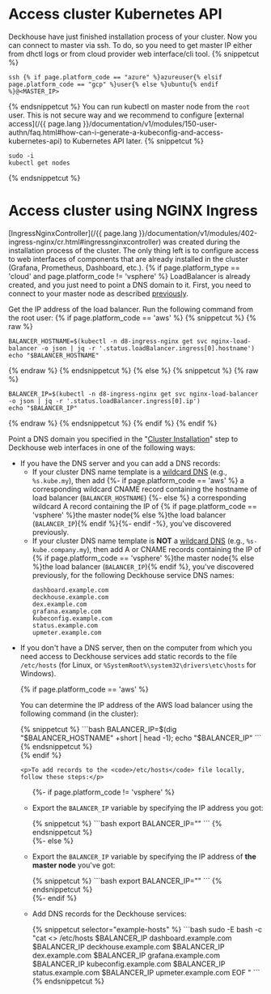 <script type="text/javascript" src='{{ assets["getting-started.js"].digest_path }}'></script>
<script type="text/javascript" src='{{ assets["getting-started-access.js"].digest_path }}'></script>

# Access cluster Kubernetes API
Deckhouse have just finished installation process of your cluster. Now you can connect to master via ssh.
To do, so you need to get master IP either from dhctl logs or from cloud provider web interface/cli tool.
{% snippetcut %}
```shell
ssh {% if page.platform_code == "azure" %}azureuser{% elsif page.platform_code == "gcp" %}user{% else %}ubuntu{% endif %}@<MASTER_IP>
```
{% endsnippetcut %}
You can run kubectl on master node from the `root` user. This is not secure way and we recommend to configure [external access](/{{ page.lang }}/documentation/v1/modules/150-user-authn/faq.html#how-can-i-generate-a-kubeconfig-and-access-kubernetes-api) to Kubernetes API later.
{% snippetcut %}
```shell
sudo -i
kubectl get nodes
```
{% endsnippetcut %}

# Access cluster using NGINX Ingress
[IngressNginxController](/{{ page.lang }}/documentation/v1/modules/402-ingress-nginx/cr.html#ingressnginxcontroller) was created during the installation process of the cluster.
The only thing left is to configure access to web interfaces of components that are already installed in the cluster (Grafana, Prometheus, Dashboard, etc.).
{% if page.platform_type == 'cloud' and page.platform_code != 'vsphere' %}
LoadBalancer is already created, and you just need to point a DNS domain to it.
First, you need to connect to your master node as described [previously](#access-cluster-kubernetes-api).

Get the IP address of the load balancer. Run the following command from the root user:
{% if page.platform_code == 'aws' %}
{% snippetcut %}
{% raw %}
```shell
BALANCER_HOSTNAME=$(kubectl -n d8-ingress-nginx get svc nginx-load-balancer -o json | jq -r '.status.loadBalancer.ingress[0].hostname')
echo "$BALANCER_HOSTNAME"
```
{% endraw %}
{% endsnippetcut %}
{% else %}
{% snippetcut %}
{% raw %}
```shell
BALANCER_IP=$(kubectl -n d8-ingress-nginx get svc nginx-load-balancer -o json | jq -r '.status.loadBalancer.ingress[0].ip')
echo "$BALANCER_IP"
```
{% endraw %}
{% endsnippetcut %}
{% endif %}
{% endif %}

Point a DNS domain you specified in the "[Cluster Installation](./step3.html)" step to Deckhouse web interfaces in one of the following ways:
<ul>
  <li>If you have the DNS server and you can add a DNS records:
    <ul>
      <li>If your cluster DNS name template is a <a href="https://en.wikipedia.org/wiki/Wildcard_DNS_record">wildcard
        DNS</a> (e.g., <code>%s.kube.my</code>), then add
        {%- if page.platform_code == 'aws' %} a corresponding wildcard CNAME record containing the hostname of load
        balancer (<code>BALANCER_HOSTNAME</code>)
        {%- else %} a corresponding wildcard A record containing the IP of {% if page.platform_code == 'vsphere' %}the master node{% else %}the load balancer (<code>BALANCER_IP</code>){% endif %}{%-
        endif -%}, you've discovered previously.
      </li>
      <li>If your cluster DNS name template is <strong>NOT</strong> a <a
              href="https://en.wikipedia.org/wiki/Wildcard_DNS_record">wildcard DNS</a> (e.g., <code>%s-kube.company.my</code>),
        then add A or CNAME records containing the IP of {% if page.platform_code == 'vsphere' %}the master node{% else %}the load balancer (<code>BALANCER_IP</code>){% endif %}, you've discovered
        previously, for the following Deckhouse service DNS names:
        <div class="highlight">
<pre class="highlight">
<code example-hosts>dashboard.example.com
deckhouse.example.com
dex.example.com
grafana.example.com
kubeconfig.example.com
status.example.com
upmeter.example.com</code>
</pre>
      </div>
    </li>
  </ul>
</li>
  <li><p>If you don't have a DNS server, then on the computer from which you need access to Deckhouse services add static records to the file <code>/etc/hosts</code> (for Linux, or <code>%SystemRoot%\system32\drivers\etc\hosts</code> for Windows).</p>
{% if page.platform_code == 'aws' %}
    <p>You can determine the IP address of the AWS load balancer using the following command (in the cluster):</p>

<div markdown="1">
{% snippetcut %}
```bash
BALANCER_IP=$(dig "$BALANCER_HOSTNAME" +short | head -1); echo "$BALANCER_IP"
```
{% endsnippetcut %}
</div>
{% endif %}

    <p>To add records to the <code>/etc/hosts</code> file locally, follow these steps:</p>

  <ul>
{%- if page.platform_code != 'vsphere' %}
    <li><p>Export the <code>BALANCER_IP</code> variable by specifying the IP address you got:</p>
{% snippetcut %}
```bash
export BALANCER_IP="<PUT_BALANCER_IP_HERE>"
```
{% endsnippetcut %}
    </li>
{%- else %}
    <li><p>Export the <code>BALANCER_IP</code> variable by specifying the IP address of <strong>the master node</strong> you've got:</p>
{% snippetcut %}
```bash
export BALANCER_IP="<MASTER_IP>"
```
{% endsnippetcut %}
    </li>
{%- endif %}
  <li><p>Add DNS records for the Deckhouse services:</p>
{% snippetcut selector="example-hosts" %}
```bash
sudo -E bash -c "cat <<EOF >> /etc/hosts
$BALANCER_IP dashboard.example.com
$BALANCER_IP deckhouse.example.com
$BALANCER_IP dex.example.com
$BALANCER_IP grafana.example.com
$BALANCER_IP kubeconfig.example.com
$BALANCER_IP status.example.com
$BALANCER_IP upmeter.example.com
EOF
"
```
{% endsnippetcut %}
</li>
</ul></li>
</ul>
